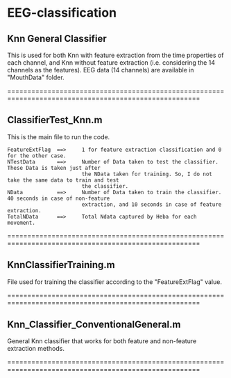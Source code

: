 # EEG-classification
Knn General Classifier
-------------------------

This is used for both Knn with feature extraction from the time properties of each channel, and Knn 
without feature extraction (i.e. considering the 14 channels as the features).
EEG data (14 channels) are available in "MouthData" folder.

======================================================================================================

ClassifierTest_Knn.m
----------------------
This is the main file to run the code. 
	
	FeatureExtFlag 	==>  	1 for feature extraction classification and 0 for the other case.
	NTestData		==>		Number of Data taken to test the classifier. These Data is taken just after
							the NData taken for training. So, I do not take the same data to train and test
							the classifier.
	NData			==> 	Number of Data taken to train the classifier. 40 seconds in case of non-feature
							extraction, and 10 seconds in case of feature extraction.
	TotalNData		==>		Total Ndata captured by Heba for each movement.
	
======================================================================================================

KnnClassifierTraining.m
----------------------
File used for training the classifier according to the "FeatureExtFlag" value.

======================================================================================================

Knn_Classifier_ConventionalGeneral.m
--------------------------------------------

General Knn classifier that works for both feature and non-feature extraction methods.

======================================================================================================
